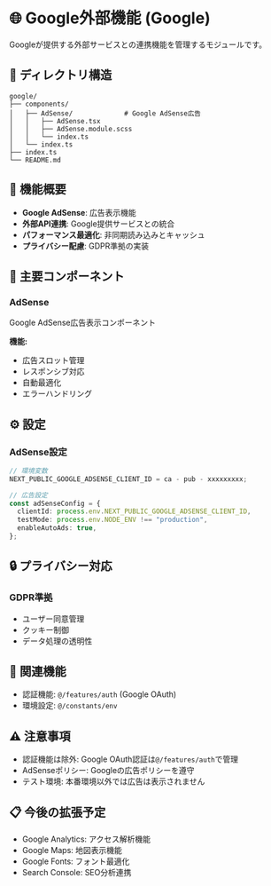 # 🌐 Google外部機能 (Google)

Googleが提供する外部サービスとの連携機能を管理するモジュールです。

## 📁 ディレクトリ構造

```
google/
├── components/
│   ├── AdSense/             # Google AdSense広告
│   │   ├── AdSense.tsx
│   │   ├── AdSense.module.scss
│   │   └── index.ts
│   └── index.ts
├── index.ts
└── README.md
```

## 🌟 機能概要

- **Google AdSense**: 広告表示機能
- **外部API連携**: Google提供サービスとの統合
- **パフォーマンス最適化**: 非同期読み込みとキャッシュ
- **プライバシー配慮**: GDPR準拠の実装

## 🧩 主要コンポーネント

### AdSense

Google AdSense広告表示コンポーネント

**機能:**

- 広告スロット管理
- レスポンシブ対応
- 自動最適化
- エラーハンドリング

## ⚙️ 設定

### AdSense設定

```typescript
// 環境変数
NEXT_PUBLIC_GOOGLE_ADSENSE_CLIENT_ID = ca - pub - xxxxxxxxx;

// 広告設定
const adSenseConfig = {
  clientId: process.env.NEXT_PUBLIC_GOOGLE_ADSENSE_CLIENT_ID,
  testMode: process.env.NODE_ENV !== "production",
  enableAutoAds: true,
};
```

## 🔒 プライバシー対応

### GDPR準拠

- ユーザー同意管理
- クッキー制御
- データ処理の透明性

## 🔗 関連機能

- 認証機能: `@/features/auth` (Google OAuth)
- 環境設定: `@/constants/env`

## ⚠️ 注意事項

- 認証機能は除外: Google OAuth認証は`@/features/auth`で管理
- AdSenseポリシー: Googleの広告ポリシーを遵守
- テスト環境: 本番環境以外では広告は表示されません

## 📋 今後の拡張予定

- Google Analytics: アクセス解析機能
- Google Maps: 地図表示機能
- Google Fonts: フォント最適化
- Search Console: SEO分析連携
